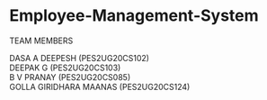 # Employee-Management-System

TEAM MEMBERS

DASA A DEEPESH           (PES2UG20CS102) <br>
DEEPAK G	               (PES2UG20CS103) <br>
B V PRANAY	             (PES2UG20CS085) <br>
GOLLA GIRIDHARA MAANAS	 (PES2UG20CS124) <br>





